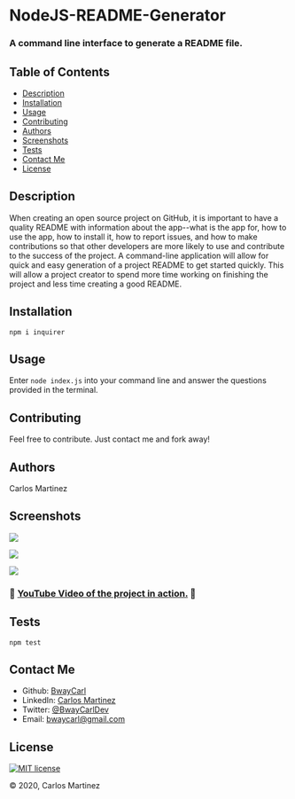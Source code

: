 # NodeJS-README-Generator
### A command line interface to generate a README file.

## Table of Contents
- [Description](#description)
 - [Installation](#installation)
 - [Usage](#usage)
 - [Contributing](#contributing)
 - [Authors](#authors)
 - [Screenshots](#screenshots)
 - [Tests](#tests)
 - [Contact Me](#contact-me)
 - [License](#license)

## Description 
 When creating an open source project on GitHub, it is important to have a quality README with information about the app--what is the app for, how to use the app, how to install it, how to report issues, and how to make contributions so that other developers are more likely to use and contribute to the success of the project. A command-line application will allow for quick and easy generation of a project README to get started quickly. This will allow a project creator to spend more time working on finishing the project and less time creating a good README.

## Installation 
 ```npm i inquirer```

## Usage 
 Enter ```node index.js``` into your command line and answer the questions provided in the terminal.

## Contributing 
 Feel free to contribute. Just contact me and fork away!

## Authors 
 Carlos Martinez

## Screenshots 
 ![](./Assets/Images/READMEgen-1.png)

 ![](./Assets/Images/READMEgen-3.png)

 ![](./Assets/Images/READMEgen-2.png)

### :movie_camera: [YouTube Video of the project in action.](https://youtu.be/QYEO4B7FDZQ) :movie_camera:

## Tests 
 ```npm test```

## Contact Me 
 - Github: [BwayCarl](https://github.com/BwayCarl)
 - LinkedIn: [Carlos Martinez](https://www.linkedin.com/in/carlos-martinez-8702b146/) 
 - Twitter: [@BwayCarlDev](https://twitter.com/BwayDev) 
 - Email: [bwaycarl@gmail.com](mailto:bwaycarl@gmail.com)

## License 
[![MIT license](https://img.shields.io/badge/License-MIT-blue.svg)](./Assets/License.txt)
 
 &copy; 2020, Carlos Martinez
